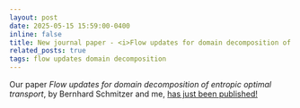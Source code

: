 ```yaml
---
layout: post
date: 2025-05-15 15:59:00-0400
inline: false
title: New journal paper - <i>Flow updates for domain decomposition of entropic optimal transport</i>
related_posts: true
tags: flow updates domain decomposition
---
```


Our paper <i>Flow updates for domain decomposition of entropic optimal transport</i>, by Bernhard Schmitzer and me, [has just been published!](https://www.esaim-m2an.org/articles/m2an/abs/2025/03/m2an240130/m2an240130.html)
